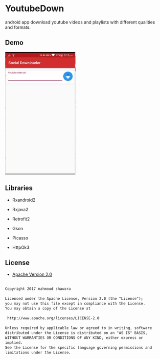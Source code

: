 # YoutubeDown

android app download youtube videos and playlists with different qualities and formats.



## Demo

 <img src="screenshots/demo.gif" height="400" alt="demo gif"/>

## Libraries
- Rxandroid2
- Rxjava2
- Retrofit2
- Gson
- Picasso

- HttpOk3





## License



* [Apache Version 2.0](http://www.apache.org/licenses/LICENSE-2.0.html)



```

Copyright 2017 mahmoud shawara

Licensed under the Apache License, Version 2.0 (the "License");
you may not use this file except in compliance with the License.
You may obtain a copy of the License at

 http://www.apache.org/licenses/LICENSE-2.0

Unless required by applicable law or agreed to in writing, software
distributed under the License is distributed on an "AS IS" BASIS,
WITHOUT WARRANTIES OR CONDITIONS OF ANY KIND, either express or implied.
See the License for the specific language governing permissions and
limitations under the License.
```
